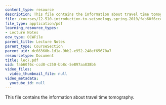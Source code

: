 ```yaml
---
content_type: resource
description: This file contains the information about travel time tomography.
file: /courses/12-510-introduction-to-seismology-spring-2010/fab60f6cccd8c250bb8c5e897aa838b6_lec7.pdf
file_type: application/pdf
learning_resource_types:
- Lecture Notes
ocw_type: OCWFile
parent_title: Lecture Notes
parent_type: CourseSection
parent_uid: dc66360b-1d1a-9bb2-e952-248ef65670a7
resourcetype: Document
title: lec7.pdf
uid: fab60f6c-ccd8-c250-bb8c-5e897aa838b6
video_files:
  video_thumbnail_file: null
video_metadata:
  youtube_id: null
---
```

This file contains the information about travel time tomography.

